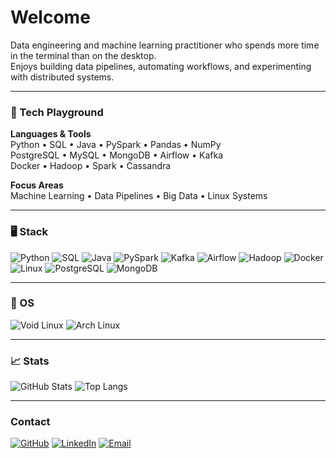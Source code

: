 # Welcome

Data engineering and machine learning practitioner who spends more time in the terminal than on the desktop.  
Enjoys building data pipelines, automating workflows, and experimenting with distributed systems.

---

### 🧠 Tech Playground

**Languages & Tools**  
Python • SQL • Java • PySpark • Pandas • NumPy  
PostgreSQL • MySQL • MongoDB • Airflow • Kafka  
Docker • Hadoop • Spark • Cassandra  

**Focus Areas**  
Machine Learning • Data Pipelines • Big Data • Linux Systems

---

### 🖥️ Stack

![Python](https://img.shields.io/badge/Python-3670A0?logo=python&logoColor=white)
![SQL](https://img.shields.io/badge/SQL-025E8C?logo=postgresql&logoColor=white)
![Java](https://img.shields.io/badge/Java-ED8B00?logo=openjdk&logoColor=white)
![PySpark](https://img.shields.io/badge/PySpark-E25A1C?logo=apachespark&logoColor=white)
![Kafka](https://img.shields.io/badge/Kafka-231F20?logo=apachekafka&logoColor=white)
![Airflow](https://img.shields.io/badge/Airflow-017CEE?logo=apacheairflow&logoColor=white)
![Hadoop](https://img.shields.io/badge/Hadoop-FFCA28?logo=apachehadoop&logoColor=black)
![Docker](https://img.shields.io/badge/Docker-2496ED?logo=docker&logoColor=white)
![Linux](https://img.shields.io/badge/Linux-FCC624?logo=linux&logoColor=black)
![PostgreSQL](https://img.shields.io/badge/PostgreSQL-336791?logo=postgresql&logoColor=white)
![MongoDB](https://img.shields.io/badge/MongoDB-47A248?logo=mongodb&logoColor=white)

---

### 🧩 OS
![Void Linux](https://img.shields.io/badge/Void%20Linux-478061?logo=voidlinux&logoColor=white)
![Arch Linux](https://img.shields.io/badge/Arch%20Linux-1793D1?logo=archlinux&logoColor=white)

---

### 📈 Stats
![GitHub Stats](https://github-readme-stats.vercel.app/api?username=ElFariss&show_icons=true&theme=transparent&hide_title=true)
![Top Langs](https://github-readme-stats.vercel.app/api/top-langs/?username=ElFariss&layout=compact&theme=transparent)

---

### Contact
[![GitHub](https://img.shields.io/badge/GitHub-181717?logo=github&logoColor=white)](https://github.com/ElFariss)
[![LinkedIn](https://img.shields.io/badge/LinkedIn-0A66C2?logo=linkedin&logoColor=white)](https://linkedin.com)
[![Email](https://img.shields.io/badge/Email-D14836?logo=gmail&logoColor=white)](mailto:fariselhakim898@gmail.com)
